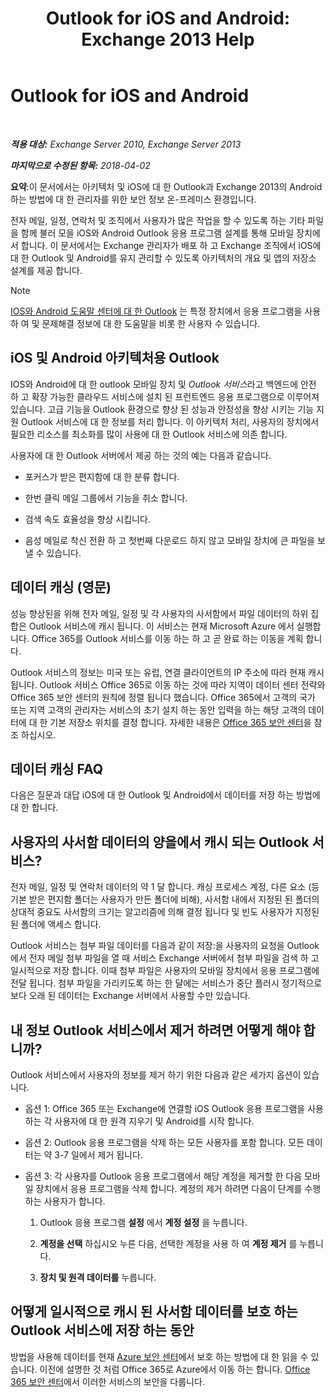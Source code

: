 ﻿---
title: 'Outlook for iOS and Android: Exchange 2013 Help'
TOCTitle: Outlook for iOS and Android
ms:assetid: 3a66817c-30da-4965-a6db-2955b5365b0f
ms:mtpsurl: https://technet.microsoft.com/ko-kr/library/Mt465744(v=EXCHG.150)
ms:contentKeyID: 70061464
ms.date: 05/22/2018
mtps_version: v=EXCHG.150
ms.translationtype: MT
---

# Outlook for iOS and Android

 

_**적용 대상:** Exchange Server 2010, Exchange Server 2013_

_**마지막으로 수정된 항목:** 2018-04-02_

**요약**:이 문서에서는 아키텍처 및 iOS에 대 한 Outlook과 Exchange 2013의 Android 하는 방법에 대 한 관리자를 위한 보안 정보 온-프레미스 환경입니다.

전자 메일, 일정, 연락처 및 조직에서 사용자가 많은 작업을 할 수 있도록 하는 기타 파일을 함께 불러 모을 iOS와 Android Outlook 응용 프로그램 설계를 통해 모바일 장치에서 합니다. 이 문서에서는 Exchange 관리자가 배포 하 고 Exchange 조직에서 iOS에 대 한 Outlook 및 Android를 유지 관리할 수 있도록 아키텍처의 개요 및 앱의 저장소 설계를 제공 합니다.


> [!NOTE]
> <A href="https://support.office.com/en-us/article/outlook-for-ios-and-android-help-center-cd84214e-a5ac-4e95-9ea3-e07f78d0cde6">IOS와 Android 도움말 센터에 대 한 Outlook</A> 는 특정 장치에서 응용 프로그램을 사용 하 여 및 문제해결 정보에 대 한 도움말을 비롯 한 사용자 수 있습니다.



## iOS 및 Android 아키텍처용 Outlook

IOS와 Android에 대 한 outlook 모바일 장치 및 *Outlook 서비스*라고 백엔드에 안전 하 고 확장 가능한 클라우드 서비스에 설치 된 프런트엔드 응용 프로그램으로 이루어져 있습니다. 고급 기능을 Outlook 환경으로 향상 된 성능과 안정성을 향상 시키는 기능 지원 Outlook 서비스에 대 한 정보를 처리 합니다. 이 아키텍처 처리, 사용자의 장치에서 필요한 리소스를 최소화를 많이 사용에 대 한 Outlook 서비스에 의존 합니다.

사용자에 대 한 Outlook 서버에서 제공 하는 것의 예는 다음과 같습니다.

  - 포커스가 받은 편지함에 대 한 분류 합니다.

  - 한번 클릭 메일 그룹에서 기능을 취소 합니다.

  - 검색 속도 효율성을 향상 시킵니다.

  - 음성 메일로 착신 전환 하 고 첫번째 다운로드 하지 않고 모바일 장치에 큰 파일을 보낼 수 있습니다.

## 데이터 캐싱 (영문)

성능 향상된을 위해 전자 메일, 일정 및 각 사용자의 사서함에서 파일 데이터의 하위 집합은 Outlook 서비스에 캐시 됩니다. 이 서비스는 현재 Microsoft Azure 에서 실행합니다. Office 365를 Outlook 서비스를 이동 하는 하 고 곧 완료 하는 이동을 계획 합니다.

Outlook 서비스의 정보는 미국 또는 유럽, 연결 클라이언트의 IP 주소에 따라 현재 캐시 됩니다. Outlook 서비스 Office 365로 이동 하는 것에 따라 지역이 데이터 센터 전략와 Office 365 보안 센터의 원칙에 정렬 됩니다 했습니다. Office 365에서 고객의 국가 또는 지역 고객의 관리자는 서비스의 초기 설치 하는 동안 입력을 하는 해당 고객의 데이터에 대 한 기본 저장소 위치를 결정 합니다. 자세한 내용은 [Office 365 보안 센터](https://go.microsoft.com/fwlink/p/?linkid=525776)을 참조 하십시오.

## 데이터 캐싱 FAQ

다음은 질문과 대답 iOS에 대 한 Outlook 및 Android에서 데이터를 저장 하는 방법에 대 한 합니다.

## 사용자의 사서함 데이터의 양을에서 캐시 되는 Outlook 서비스?

전자 메일, 일정 및 연락처 데이터의 약 1 달 합니다. 캐싱 프로세스 계정, 다른 요소 (등 기본 받은 편지함 폴더는 사용자가 만든 폴더에 비해), 사서함 내에서 지정된 된 폴더의 상대적 중요도 사서함의 크기는 알고리즘에 의해 결정 됩니다 및 빈도 사용자가 지정된 된 폴더에 액세스 합니다.

Outlook 서비스는 첨부 파일 데이터를 다음과 같이 저장:을 사용자의 요청을 Outlook에서 전자 메일 첨부 파일을 열 때 서비스 Exchange 서버에서 첨부 파일을 검색 하 고 일시적으로 저장 합니다. 이때 첨부 파일은 사용자의 모바일 장치에서 응용 프로그램에 전달 됩니다. 첨부 파일을 가리키도록 하는 한 달에는 서비스가 중단 플러시 정기적으로 보다 오래 된 데이터는 Exchange 서버에서 사용할 수만 있습니다.

## 내 정보 Outlook 서비스에서 제거 하려면 어떻게 해야 합니까?

Outlook 서비스에서 사용자의 정보를 제거 하기 위한 다음과 같은 세가지 옵션이 있습니다.

  - 옵션 1: Office 365 또는 Exchange에 연결할 iOS Outlook 응용 프로그램을 사용 하는 각 사용자에 대 한 원격 지우기 및 Android를 시작 합니다.

  - 옵션 2: Outlook 응용 프로그램을 삭제 하는 모든 사용자를 포함 합니다. 모든 데이터는 약 3-7 일에서 제거 됩니다.

  - 옵션 3: 각 사용자를 Outlook 응용 프로그램에서 해당 계정을 제거할 한 다음 모바일 장치에서 응용 프로그램을 삭제 합니다. 계정의 제거 하려면 다음이 단계를 수행 하는 사용자가 합니다.
    
    1.  Outlook 응용 프로그램 **설정** 에서 **계정 설정** 을 누릅니다.
    
    2.  **계정을 선택** 하십시오 누른 다음, 선택한 계정을 사용 하 여 **계정 제거** 를 누릅니다.
    
    3.  **장치 및 원격 데이터를** 누릅니다.

## 어떻게 일시적으로 캐시 된 사서함 데이터를 보호 하는 Outlook 서비스에 저장 하는 동안

방법을 사용해 데이터를 현재 [Azure 보안 센터](https://azure.microsoft.com/support/trust-center/)에서 보호 하는 방법에 대 한 읽을 수 있습니다. 이전에 설명한 것 처럼 Office 365로 Azure에서 이동 하는 합니다. [Office 365 보안 센터](https://go.microsoft.com/fwlink/p/?linkid=525776)에서 이러한 서비스의 보안을 다룹니다.

